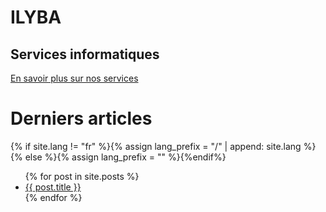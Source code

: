 <div class="hero">
  <h1>ILYBA</h1>
  <h2>Services informatiques</h2>

  <p></p>
  <a href="/services" class="btn-primary">En savoir plus sur nos services</a>
</div>

# Derniers articles

{% if site.lang != "fr" %}{% assign lang_prefix = "/" | append: site.lang %}{% else %}{% assign lang_prefix = "" %}{%endif%}
<ul>
  {% for post in site.posts %}
    <li>
      <a href="{{ post.url }}">{{ post.title }}</a>
    </li>
  {% endfor %}
</ul>
